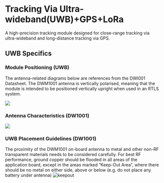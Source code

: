 # Tracking Via Ultra-wideband(UWB)+GPS+LoRa
A high-precision tracking module designed for close-range tracking via ultra-wideband and long-distance tracking via GPS.




## UWB Specifics 
### Module Positioning (UWB)
The antenna-related diagrams below are references from the DWl001 Datasheet. 
The DWM1001 antenna is vertically polarised, meaning that the module is intended to be positioned vertically
upright when used in an RTLS system. 

<img src="https://github.com/user-attachments/assets/6196ac97-3b40-405a-8ca4-8553dbd1e030"/>

### Antenna Characteristics (DW1001)
<img src="https://github.com/user-attachments/assets/7524e91a-64d2-4c9a-a782-98cdc63d85e7"/>



### UWB Placement Guidelines (DW1001)
The proximity of the DWM1001 on-board
antenna to metal and other non-RF transparent materials needs to be considered carefully.
For best RF performance, ground copper should be flooded in all areas of the application board, except
in the areas marked “Keep-Out Area”, where there should be no metal on either side, above or below (e.g.
do not place any battery under antenna)
![keepout](https://github.com/user-attachments/assets/3528bf69-dfea-45ba-84cc-e1a84dd0264f)
